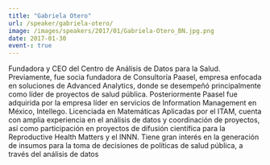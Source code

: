 ```yaml
---
title: "Gabriela Otero"
url: /speaker/gabriela-otero/
image: /images/speakers/2017/01/Gabriela-Otero_BN.jpg.png
date: 2017-01-30
event-: true
---
```


Fundadora y CEO del Centro de Análisis de Datos para la Salud. Previamente, fue socia fundadora de Consultoría Paasel, empresa enfocada en soluciones de Advanced Analytics, donde se desempeñó principalmente como líder de proyectos de salud pública. Posteriormente Paasel fue adquirida por la empresa líder en servicios de Information Management en México, Intellego. Licenciada en Matemáticas Aplicadas por el ITAM, cuenta con amplia experiencia en el análisis de datos y coordinación de proyectos, así como participación en proyectos de difusión científica para la Reproductive Health Matters y el INNN. Tiene gran interés en la generación de insumos para la toma de decisiones de políticas de salud pública, a través del análisis de datos
